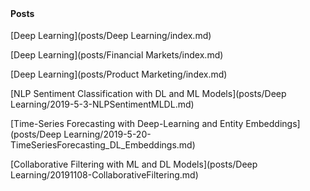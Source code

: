 
<span style="display:block; color:blue; margin-top:-90px;"> </span>
[about me](about.md)

<br/>

#### Posts

[Deep Learning](posts/Deep Learning/index.md)

[Deep Learning](posts/Financial Markets/index.md)

[Deep Learning](posts/Product Marketing/index.md)

[NLP Sentiment Classification with DL and ML Models](posts/Deep Learning/2019-5-3-NLPSentimentMLDL.md)

[Time-Series Forecasting with Deep-Learning and Entity Embeddings](posts/Deep Learning/2019-5-20-TimeSeriesForecasting_DL_Embeddings.md)

[Collaborative Filtering with ML and DL Models](posts/Deep Learning/20191108-CollaborativeFiltering.md)



